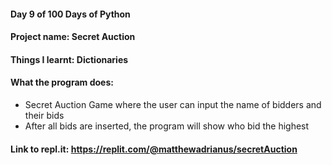 #### Day 9 of 100 Days of Python
#### Project name: Secret Auction
#### Things I learnt: Dictionaries

#### What the program does:
- Secret Auction Game where the user can input the name of bidders and their bids
- After all bids are inserted, the program will show who bid the highest

#### Link to repl.it: https://replit.com/@matthewadrianus/secretAuction

